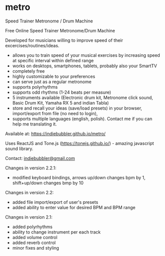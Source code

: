 # metro
Speed Trainer Metronome / Drum Machine

Free Online Speed Trainer Metronome/Drum Machine

Developed for musicians willing to improve speed of their excercises/routines/ideas.
 
- allows you to train speed of your musical exercises by increasing speed at specific interval within defined range
- works on desktops, smartphones, tablets, probably also your SmartTV
- completely free
- highly customizable to your preferences
- can serve just as a regular metronome
- supports polyrhythms 
- supports odd rhythms (1-24 beats per measure)
- 5 instruments available (Electronic drum kit, Metronome click sound, Basic Drum Kit, Yamaha RX 5 and indian Tabla)
- store and recall your ideas (save/load presets) in your browser, import/export from file (no need to login),
- supports multiple languages (english, polish). Contact me if you can help me translating it.

Available at: https://indiebubbler.github.io/metro/

Uses ReactJS and Tone.js (https://tonejs.github.io/) - amazing javascript sound library.

Contact: indiebubbler@gmail.com

Changes in version 2.2.1:
- modified keyboard bindings, arrows up/down changes bpm by 1, shift+up/down changes bmp by 10 

Changes in version 2.2:
- added file import/export of user's presets
- added ability to enter value for desired BPM and BPM range

Changes in version 2.1:
- added polyrhythms
- ability to change instrument per each track
- added volume control
- added reverb control
- minor fixes and styling
